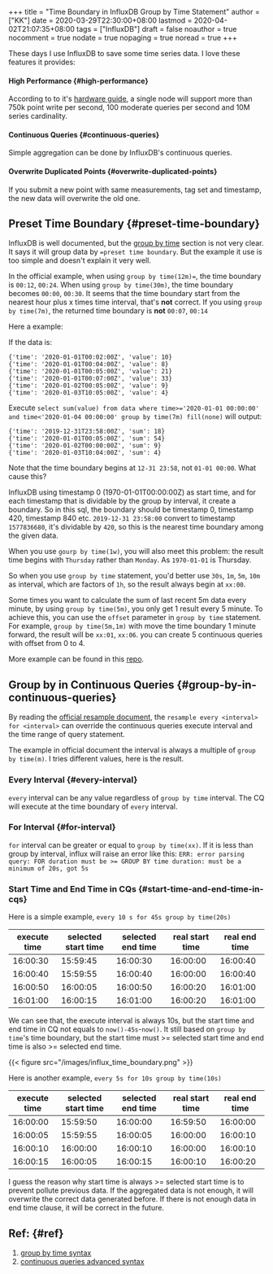 +++
title = "Time Boundary in InfluxDB Group by Time Statement"
author = ["KK"]
date = 2020-03-29T22:30:00+08:00
lastmod = 2020-04-02T21:07:35+08:00
tags = ["InfluxDB"]
draft = false
noauthor = true
nocomment = true
nodate = true
nopaging = true
noread = true
+++

These days I  use InfluxDB to save some time series data. I love these features it provides:


#### High Performance {#high-performance}

According to to it's [hardware guide](https://docs.influxdata.com/influxdb/v1.7/guides/hardware%5Fsizing/#single-node-or-cluster), a single node will support more than 750k point write per second, 100 moderate queries per second and 10M series cardinality.


#### Continuous Queries {#continuous-queries}

Simple aggregation can be done by InfluxDB's continuous queries.


#### Overwrite Duplicated Points {#overwrite-duplicated-points}

If you submit a new point with same measurements, tag set and timestamp, the new data will overwrite the old one.


## Preset Time Boundary {#preset-time-boundary}

InfluxDB is well documented, but the [group by time](https://docs.influxdata.com/influxdb/v1.7/query%5Flanguage/data%5Fexploration/#basic-group-by-time-syntax) section is not very clear. It says it will group data by `=preset time boundary`. But the example it use is too simple and doesn't explain it very well.

In the official example, when using `group by time(12m)=`, the time boundary is `00:12`, `00:24`. When using `group by time(30m)`, the time boundary becomes `00:00`, `00:30`. It seems that the time boundary start from the nearest hour plus x times time interval, that's **not** correct. If you using `group by time(7m)`, the returned time boundary is **not** `00:07`, `00:14`

Here a example:

If the data is:

```nil
{'time': '2020-01-01T00:02:00Z', 'value': 10}
{'time': '2020-01-01T00:04:00Z', 'value': 8}
{'time': '2020-01-01T00:05:00Z', 'value': 21}
{'time': '2020-01-01T00:07:00Z', 'value': 33}
{'time': '2020-01-02T00:05:00Z', 'value': 9}
{'time': '2020-01-03T10:05:00Z', 'value': 4}
```

Execute `select sum(value) from data where time>='2020-01-01 00:00:00' and time<'2020-01-04 00:00:00' group by time(7m) fill(none)` will output:

```nil
{'time': '2019-12-31T23:58:00Z', 'sum': 18}
{'time': '2020-01-01T00:05:00Z', 'sum': 54}
{'time': '2020-01-02T00:00:00Z', 'sum': 9}
{'time': '2020-01-03T10:04:00Z', 'sum': 4}
```

Note that the time boundary begins at `12-31 23:58`, not `01-01 00:00`. What cause this?

InfluxDB using timestamp 0 (1970-01-01T00:00:00Z) as start time, and for each timestamp that is dividable by the group by interval, it create a boundary. So in this sql, the boundary should be timestamp 0, timestamp 420, timestamp 840 etc. `2019-12-31 23:58:00` convert to timestamp `1577836680`, it's dividable by `420`, so this is the nearest time boundary among the given data.

When you use `gourp by time(1w)`, you will also meet this problem: the result time begins with `Thursday` rather than `Monday`. As `1970-01-01` is Thursday.

So when you use `group by time` statement, you'd better use `30s`, `1m`, `5m`, `10m` as interval, which are factors of `1h`, so the result always begin at `xx:00`.

Some times you want to calculate the sum of last recent 5m data every minute, by using `group by time(5m)`, you only get 1 result every 5 minute. To achieve this, you can use the `offset` parameter in `group by time` statement. For example, `group by time(5m,1m)` with move the time boundary 1 minute forward, the result will be `xx:01`, `xx:06`. you can create 5 continuous queries with offset from 0 to 4.

More example can be found in this [repo](https://github.com/bebound/influx%5Ftime%5Fboundary).


## Group by in Continuous Queries {#group-by-in-continuous-queries}

By reading the [official resample document](https://docs.influxdata.com/influxdb/v1.7/query%5Flanguage/continuous%5Fqueries/#advanced-syntax), the `resample every <interval> for <interval>` can override the continuous queries execute interval and the time range of query statement.

The example in official document the interval is always a multiple of `group by time(m)`. I tries different values, here is the result.


### Every Interval {#every-interval}

`every` interval can be any value regardless of `group by time` interval. The CQ will execute at the time boundary of `every` interval.


### For Interval {#for-interval}

`for` interval can be greater or equal to `group by time(xx)`. If it is less than group by interval, influx will raise an error like this: `ERR: error parsing query: FOR duration must be >= GROUP BY time duration: must be a minimum of 20s, got 5s`


### Start Time and End Time in CQs {#start-time-and-end-time-in-cqs}

Here is a simple example, `every 10 s for 45s group by time(20s)`

| execute time | selected start time | selected end time | real start time | real end time |
|--------------|---------------------|-------------------|-----------------|---------------|
| 16:00:30     | 15:59:45            | 16:00:30          | 16:00:00        | 16:00:40      |
| 16:00:40     | 15:59:55            | 16:00:40          | 16:00:00        | 16:00:40      |
| 16:00:50     | 16:00:05            | 16:00:50          | 16:00:20        | 16:01:00      |
| 16:01:00     | 16:00:15            | 16:01:00          | 16:00:20        | 16:01:00      |

We can see that, the execute interval is always 10s, but the start time and end time in CQ not equals to `now()-45s`-`now()`. It still based on `group by time`'s time boundary, but the start time must >= selected start time and end time is also >= selected end time.

{{< figure src="/images/influx_time_boundary.png" >}}

Here is another example, `every 5s for 10s group by time(10s)`

| execute time | selected start time | selected end time | real start time | real end time |
|--------------|---------------------|-------------------|-----------------|---------------|
| 16:00:00     | 15:59:50            | 16:00:00          | 16:59:50        | 16:00:00      |
| 16:00:05     | 15:59:55            | 16:00:05          | 16:00:00        | 16:00:10      |
| 16:00:10     | 16:00:00            | 16:00:10          | 16:00:00        | 16:00:10      |
| 16:00:15     | 16:00:05            | 16:00:15          | 16:00:10        | 16:00:20      |

I guess the reason why start time is always >= selected start time is to prevent pollute previous data. If the aggregated data is not enough, it will overwrite the correct data generated before. If there is not enough data in end time clause, it will be correct in the future.


## Ref: {#ref}

1.  [group by time syntax](https://docs.influxdata.com/influxdb/v1.7/query%5Flanguage/data%5Fexploration/#basic-group-by-time-syntax)
2.  [continuous queries advanced syntax](https://docs.influxdata.com/influxdb/v1.7/query%5Flanguage/continuous%5Fqueries/#advanced-syntax)

